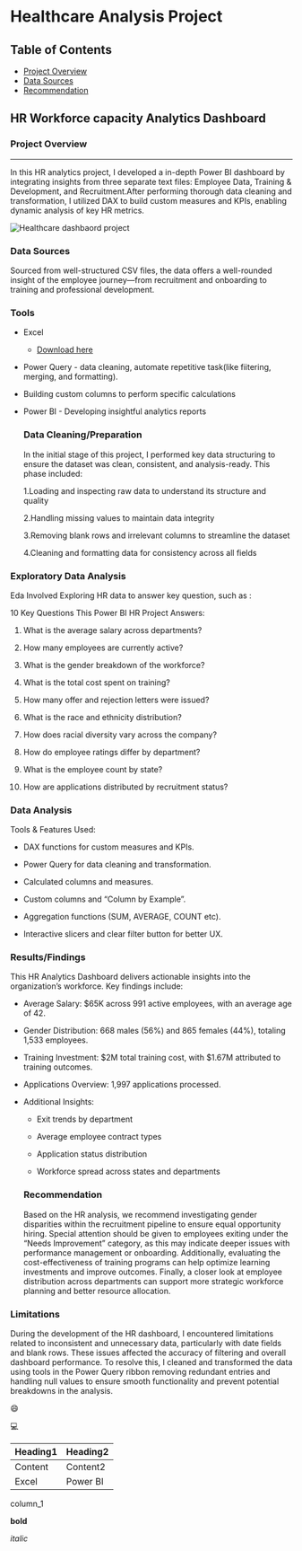 # Healthcare Analysis Project

## Table of Contents

 - [Project Overview](#project-overview)
 - [Data Sources](#data-sources)
 - [Recommendation](recommendations)
   
## HR Workforce capacity Analytics Dashboard

### Project Overview
---

In this HR analytics project, I developed a in-depth Power BI dashboard by integrating insights from three separate text files: Employee Data, Training & Development, and Recruitment.After performing thorough data cleaning and transformation, I utilized DAX to build custom measures and KPIs, enabling dynamic analysis of key HR metrics.

![Healthcare dashbaord project](https://github.com/user-attachments/assets/f1789af1-6760-4a68-ac36-eb81218a1cc0)





### Data Sources

Sourced from well-structured CSV files, the data offers a well-rounded insight of the employee journey—from recruitment and onboarding to training and professional development.

### Tools

- Excel
  - [Download here](https://microsoft.com)
- Power Query - data cleaning, automate repetitive task(like fiitering, merging, and formatting).
- Building custom columns to perform specific calculations
- Power BI - Developing insightful analytics reports


  ### Data Cleaning/Preparation

  In the initial stage of this project, I performed key data structuring to ensure the dataset was clean, consistent, and analysis-ready. This phase included:
  
  1.Loading and inspecting raw data to understand its structure and quality
  
  2.Handling missing values to maintain data integrity
  
  3.Removing blank rows and irrelevant columns to streamline the dataset
  
  4.Cleaning and formatting data for consistency across all fields

### Exploratory Data Analysis

Eda Involved Exploring HR data to answer key question, such as :

10 Key Questions This Power BI HR Project Answers:

1. What is the average salary across departments?

2. How many employees are currently active?

3. What is the gender breakdown of the workforce?

4. What is the total cost spent on training?

5. How many offer and rejection letters were issued?

6. What is the race and ethnicity distribution?

7. How does racial diversity vary across the company?

8. How do employee ratings differ by department?

9. What is the employee count by state?

10. How are applications distributed by recruitment status?
    
### Data Analysis

Tools & Features Used:

- DAX functions for custom measures and KPIs.

- Power Query for data cleaning and transformation.

- Calculated columns and measures.

- Custom columns and “Column by Example”.

- Aggregation functions (SUM, AVERAGE, COUNT etc).

- Interactive slicers and clear filter button for better UX.

### Results/Findings

This HR Analytics Dashboard delivers actionable insights into the organization’s workforce. Key findings include:

- Average Salary: $65K across 991 active employees, with an average age of 42.

- Gender Distribution: 668 males (56%) and 865 females (44%), totaling 1,533 employees.

- Training Investment: $2M total training cost, with $1.67M attributed to training outcomes.

- Applications Overview: 1,997 applications processed.

- Additional Insights:

    - Exit trends by department

    - Average employee contract types

   - Application status distribution

   - Workforce spread across states and departments

  ### Recommendation

     Based on the HR analysis, we recommend investigating gender disparities within the recruitment pipeline to ensure equal opportunity hiring. Special attention 
     should be given to employees exiting under the “Needs Improvement” category, as this may indicate deeper issues with performance management or onboarding. 
     Additionally, evaluating the cost-effectiveness of training programs can help optimize learning investments and improve outcomes. Finally, a closer look at employee 
     distribution across departments can support more strategic workforce planning and better resource allocation.

### Limitations

During the development of the HR dashboard, I encountered limitations related to inconsistent and unnecessary data, particularly with date fields and blank rows. These issues affected the accuracy of filtering and overall dashboard performance. To resolve this, I cleaned and transformed the data using tools in the Power Query ribbon removing redundant entries and handling null values to ensure smooth functionality and prevent potential breakdowns in the analysis.

😄

💻

|Heading1|Heading2|
|-------|-------|
|Content|Content2|
|Excel|Power BI|

column_1

**bold**

*italic*
